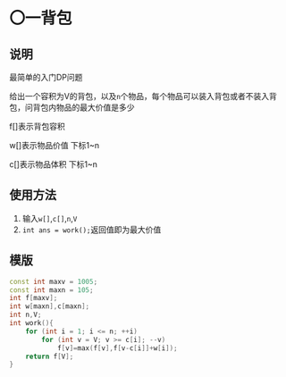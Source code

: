 # 〇一背包

## 说明
最简单的入门DP问题

给出一个容积为V的背包，以及`n`个物品，每个物品可以装入背包或者不装入背包，问背包内物品的最大价值是多少

f[]表示背包容积

w[]表示物品价值 下标1~n

c[]表示物品体积 下标1~n

## 使用方法
1. 输入`w[]`,`c[]`,`n`,`V`
2. `int ans = work();`返回值即为最大价值

## 模版
```C++
const int maxv = 1005;
const int maxn = 105;
int f[maxv];
int w[maxn],c[maxn];
int n,V;
int work(){
    for (int i = 1; i <= n; ++i)
        for (int v = V; v >= c[i]; --v)
            f[v]=max(f[v],f[v-c[i]]+w[i]);
    return f[V];
}
```